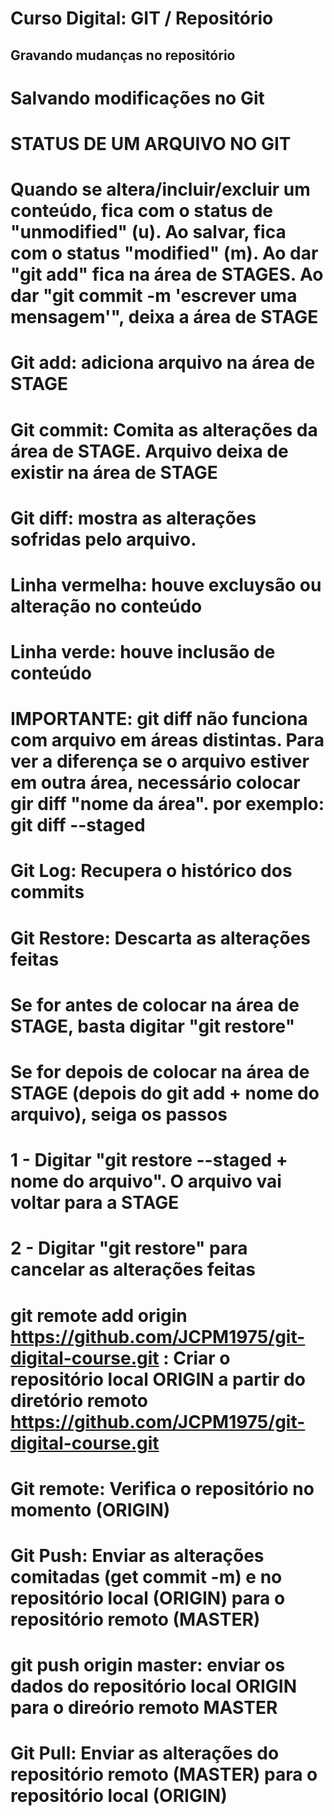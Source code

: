 # Curso Digital: GIT / Repositório

## Gravando mudanças no repositório

# Salvando modificações no Git

# STATUS DE UM ARQUIVO NO GIT
# Quando se altera/incluir/excluir um conteúdo, fica com o status de "unmodified" (u). Ao salvar, fica com o status "modified" (m). Ao dar "git add" fica na área de STAGES. Ao dar "git commit -m 'escrever uma mensagem'", deixa a área de STAGE

# Git add: adiciona arquivo na área de STAGE
# Git commit: Comita as alterações da área de STAGE. Arquivo deixa de existir na área de STAGE
# Git diff: mostra as alterações sofridas pelo arquivo.
#           Linha vermelha: houve excluysão ou alteração no conteúdo
#           Linha verde: houve inclusão de conteúdo 
#           IMPORTANTE: git diff não funciona com arquivo em áreas distintas. Para ver a diferença se o arquivo  estiver em outra área, necessário colocar gir diff "nome da área". por exemplo: git diff --staged




# Git Log: Recupera o histórico dos commits
# Git Restore: Descarta as alterações feitas
#              Se for antes de colocar na área de STAGE, basta digitar "git restore"
#              Se for depois de colocar na área de STAGE (depois do git add + nome do arquivo), seiga os passos
#                1 - Digitar "git restore --staged + nome do arquivo". O arquivo vai voltar para a STAGE
#                2 - Digitar "git restore" para cancelar as alterações feitas

# git remote add origin https://github.com/JCPM1975/git-digital-course.git : Criar o repositório local ORIGIN a partir do diretório remoto https://github.com/JCPM1975/git-digital-course.git
# Git remote: Verifica o repositório no momento (ORIGIN)

# Git Push: Enviar as alterações comitadas (get commit -m) e no repositório local (ORIGIN) para o repositório remoto (MASTER)
#           git push  origin master: enviar os dados do repositório local ORIGIN para o direório remoto MASTER         
# Git Pull: Enviar as alterações do repositório remoto (MASTER) para o repositório local (ORIGIN)
#


